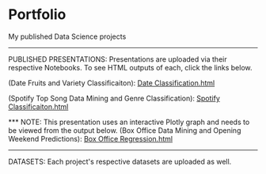 # Portfolio
My published Data Science projects
___________________________________________________________________________________________________
PUBLISHED PRESENTATIONS:
Presentations are uploaded via their respective Notebooks. To see HTML outputs of each, click the links below.

(Date Fruits and Variety Classificaiton): [Date Classification.html](https://nbviewer.org/github/BryanRickens/Portfolio/blob/main/Date%20Data%20Mining%20Notebook.ipynb)

(Spotify Top Song Data Mining and Genre Classification): [Spotify Classificaiton.html](https://nbviewer.org/github/BryanRickens/Portfolio/blob/main/Spotify%20Data%20Mining%20Notebook.ipynb)

*** NOTE: This presentation uses an interactive Plotly graph and needs to be viewed from the output below.
(Box Office Data Mining and Opening Weekend Predictions): [Box Office Regression.html](https://nbviewer.org/github/BryanRickens/CSCI-334-Final-Project-Demonstration/blob/main/Box%20Office%20Predictions.ipynb)

___________________________________________________________________________________________________

DATASETS: 
Each project's respective datasets are uploaded as well.
